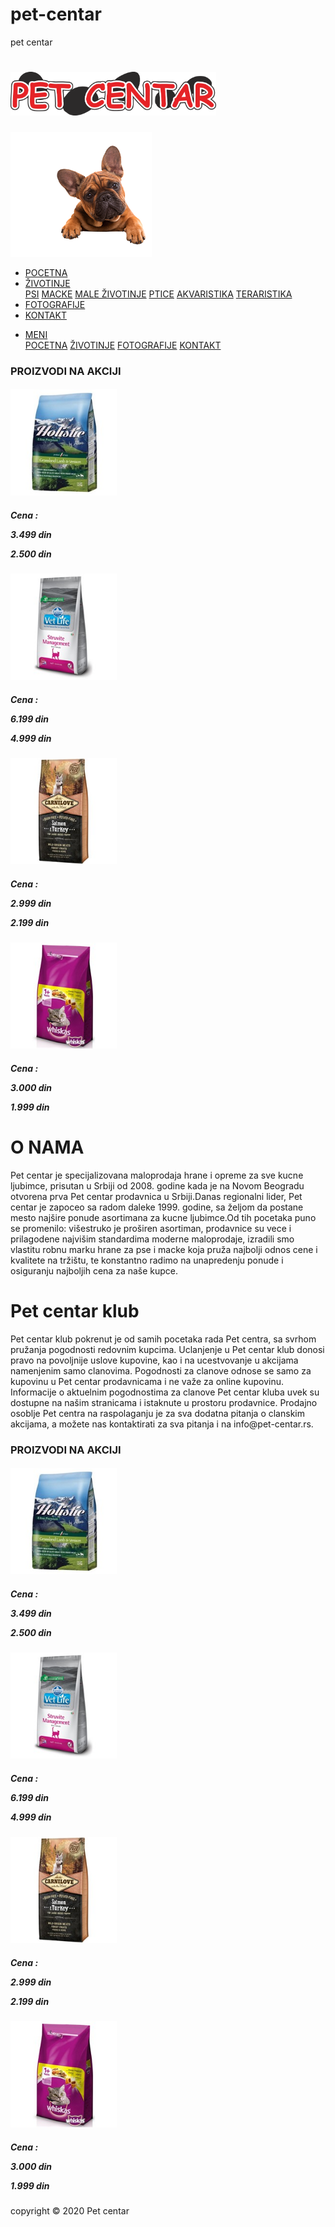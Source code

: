 # pet-centar
pet centar
<!DOCTYPE HTML>
<html>
<head>
	<title>Pet shop</title>
	<link rel="stylesheet" type="text/css" href="style/style.css" title="style" />
	  <link rel="icon" href="style/kuce.png" type="image/png" sizes="17x17">
</head>
<body>
	<div id="main">
		<div id="header">
			<div id="logo">
				<div id="logo_text">
					<h1><a href="index.html"><img src="style/logo-pet.png" height="70"></a></h1>
					<img src="style/kuce.png" class="kuce" height="200">
				</div>
			</div>
			<div id="menubar">
				<ul id="menu">
					<li class="selected"><a href="index.html">POCETNA</a></li>
					<div class="dropdown">
						<li ><a class="dropbtn" href="#">ŽIVOTINJE</a></li>
						<div class="dropdown-content">
							<a href="#">PSI</a>
							<a href="#">MACKE</a>
							<a href="#">MALE ŽIVOTINJE</a>
							<a href="#">PTICE</a>
							<a href="#">AKVARISTIKA</a>
							<a href="#">TERARISTIKA</a>
						</div>
					</div>
					<li><a href="galerija.html">FOTOGRAFIJE</a></li>
					<li><a href="kontakt.html">KONTAKT</a></li>
				</ul>
			</div>
			<div id="menubar2">
				<ul id="menu">
					<div class="dropdown">
						<li ><a class="dropbtn" href="#">MENI</a></li>
						<div class="dropdown-content">
							<a href="index.html">POCETNA</a>
							<a href="#">ŽIVOTINJE</a>
							<a href="galerija.html">FOTOGRAFIJE</a>
							<a href="kontakt.html">KONTAKT</a>
						</div>
					</div>
				</ul>
			</div>
		</div>					
		<div class="slider"></div>
			<div id="site_content">
				<div class="sidebar">
					<h3><b>PROIZVODI NA AKCIJI</b></h3>
					<h4><img src="style/A1.jpg" class="akc" height="170"></h4>
					<h5>Cena :<p class="stara">3.499 din</p><p class="nova"><b>2.500 din</b></p></h5>
					<h4><img src="style/A2.jpg" class="akc" height="170"></h4>
					<h5>Cena :<p class="stara">6.199 din</p><p class="nova"><b>4.999 din</b></p></h5>
					<h4><img src="style/A3.jpg" class="akc" height="170"></h4>
					<h5>Cena :<p class="stara">2.999 din</p><p class="nova"><b>2.199 din</b></p></h5>
					<h4><img src="style/A4.jpg" class="akc" height="170"></h4>
					<h5>Cena :<p class="stara">3.000 din</p><p class="nova"><b>1.999 din</b></p></h5>
				</div>
				<div id="content">
					<h1>O NAMA</h1>
					<p>Pet centar je specijalizovana maloprodaja hrane i opreme za sve kucne ljubimce, prisutan u Srbiji od 2008. godine kada je na Novom Beogradu otvorena prva Pet centar prodavnica u Srbiji.Danas regionalni lider, Pet centar je zapoceo sa radom daleke 1999. godine, sa željom da postane mesto najšire ponude asortimana za kucne ljubimce.Od tih pocetaka puno se promenilo: višestruko je proširen asortiman, prodavnice su vece i prilagodene najvišim standardima moderne maloprodaje, izradili smo vlastitu robnu marku hrane za pse i macke koja pruža najbolji odnos cene i kvalitete na tržištu, te konstantno radimo na unapredenju ponude i osiguranju najboljih cena za naše kupce.</p>
					<h1>Pet centar klub</h1>
					<p>Pet centar klub pokrenut je od samih pocetaka rada Pet centra, sa svrhom pružanja pogodnosti redovnim kupcima. 
					Uclanjenje u Pet centar klub donosi pravo na povoljnije uslove kupovine, kao i na ucestvovanje u akcijama namenjenim
					samo clanovima. Pogodnosti za clanove odnose se samo za kupovinu u Pet centar prodavnicama i ne važe za online kupovinu.
					Informacije o aktuelnim pogodnostima za clanove Pet centar kluba uvek su dostupne na našim stranicama i istaknute u 
					prostoru prodavnice. Prodajno osoblje Pet centra na raspolaganju je za sva dodatna pitanja o clanskim akcijama, a 
					možete nas kontaktirati za sva pitanja i na info@pet-centar.rs. </p>
       			</div>
			</div>
			<div class="sidebar2">
					<h3><b>PROIZVODI NA AKCIJI</b></h3>
					<h4><img src="style/A1.jpg" class="akc" height="170"></h4>
					<h5>Cena :<p class="stara">3.499 din</p><p class="nova"><b>2.500 din</b></p></h5>
					<h4><img src="style/A2.jpg" class="akc" height="170"></h4>
					<h5>Cena :<p class="stara">6.199 din</p><p class="nova"><b>4.999 din</b></p></h5>
					<h4><img src="style/A3.jpg" class="akc" height="170"></h4>
					<h5>Cena :<p class="stara">2.999 din</p><p class="nova"><b>2.199 din</b></p></h5>
					<h4><img src="style/A4.jpg" class="akc" height="170"></h4>
					<h5>Cena :<p class="stara">3.000 din</p><p class="nova"><b>1.999 din</b></p></h5>
				</div>
			<div id="content_footer"></div>
			<div id="footer">
				copyright © 2020 Pet centar
			</div>
	</div>
</body>
</html>
